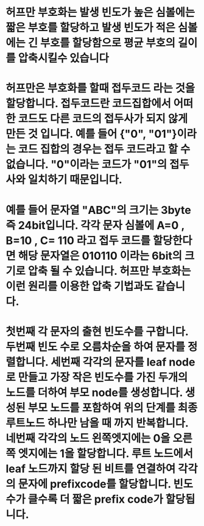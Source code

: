 # 허프만 부호화는 발생 빈도가 높은 심볼에는 짧은 부호를 할당하고 발생 빈도가 적은 심볼에는 긴 부호를 할당함으로 평균 부호의 길이를 압축시킬수 있습니다
# 허프만은 부호화를 할때 접두코드 라는 것을 할당합니다. 접두코드란 코드집합에서 어떠한 코드도 다른 코드의 접두사가 되지 않게 만든 것 입니다. 예를 들어 {"0", "01"}이라는 코드 집합의 경우는 접두 코드라고 할 수 없습니다. "0"이라는 코드가 "01"의 접두사와 일치하기 때문입니다.
# 예를 들어 문자열 "ABC"의 크기는 3byte 즉 24bit입니다. 각각 문자 심볼에 A=0 , B=10 , C= 110 라고 접두 코드를 할당한다면 해당 문자열은 010110 이라는 6bit의 크기로 압축 될 수 있습니다. 허프만 부호화는 이런 원리를 이용한 압축 기법과도 같습니다.
# 첫번째 각 문자의 출현 빈도수를 구합니다. 두번째 빈도 수로 오름차순을 하여 문자를 정렬합니다. 세번째 각각의 문자를 leaf node로 만들고 가장 작은 빈도수를 가진 두개의 노드를 더하여 부모 node를 생성합니다. 생성된 부모 노드를 포함하여 위의 단계를 최종 루트노드 하나만 남을 때 까지 반복합니다. 네번째 각각의 노드 왼쪽엣지에는 0을 오른쪽 엣지에는 1을 할당합니다. 루트 노드에서 leaf 노드까지 할당 된 비트를 연결하여 각각의 문자에 prefixcode를 할당합니다. 빈도수가 클수록 더 짧은 prefix code가 할당됩니다.
